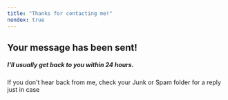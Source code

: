 ```yaml
---
title: "Thanks for contacting me!"
nondex: true
---
```


## Your message has been sent!

##### I'll usually get back to you within 24 hours.

If you don't hear back from me, check your Junk or Spam folder for a reply just in case


